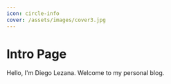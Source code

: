 ```yaml
---
icon: circle-info
cover: /assets/images/cover3.jpg
---
```


# Intro Page

Hello, I'm Diego Lezana. Welcome to my personal blog.
